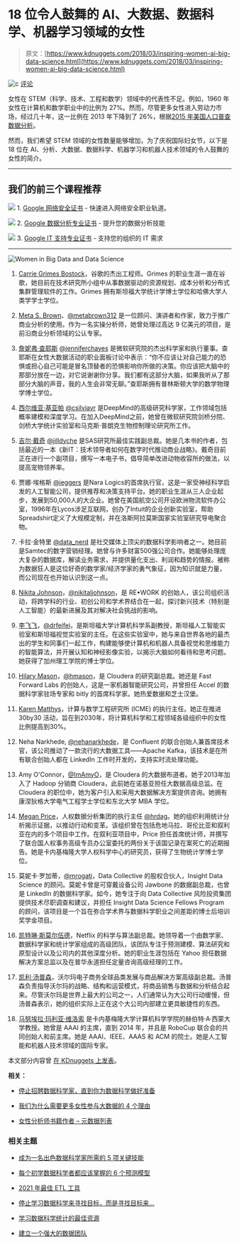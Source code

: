 # 18 位令人鼓舞的 AI、大数据、数据科学、机器学习领域的女性

> 原文：[https://www.kdnuggets.com/2018/03/inspiring-women-ai-big-data-science.html](https://www.kdnuggets.com/2018/03/inspiring-women-ai-big-data-science.html)

![c](../Images/3d9c022da2d331bb56691a9617b91b90.png) [评论](#comments)

女性在 STEM（科学、技术、工程和数学）领域中的代表性不足。例如，1960 年女性在计算机和数学职业中的比例为 27%。然而，尽管更多女性进入劳动力市场，经过几十年，这一比例在 2013 年下降到了 26%，根据[2015 年美国人口普查数据分析](http://www.aauw.org/research/solving-the-equation/)。

然而，我们希望 STEM 领域的女性数量能够增加，为了庆祝国际妇女节，以下是 18 位在 AI、分析、大数据、数据科学、机器学习和机器人技术领域的令人鼓舞的女性的简介。

* * *

## 我们的前三个课程推荐

![](../Images/0244c01ba9267c002ef39d4907e0b8fb.png) 1\. [Google 网络安全证书](https://www.kdnuggets.com/google-cybersecurity) - 快速进入网络安全职业轨道。

![](../Images/e225c49c3c91745821c8c0368bf04711.png) 2\. [Google 数据分析专业证书](https://www.kdnuggets.com/google-data-analytics) - 提升您的数据分析技能

![](../Images/0244c01ba9267c002ef39d4907e0b8fb.png) 3\. [Google IT 支持专业证书](https://www.kdnuggets.com/google-itsupport) - 支持您的组织的 IT 需求

* * *

![Women in Big Data and Data Science](../Images/dacf3b4455e2566c68a4b8d5657a073d.png)

1.  [Carrie Grimes Bostock](https://research.google.com/pubs/author31907.html)，谷歌的杰出工程师。Grimes 的职业生涯一直在谷歌，她目前在技术研究所小组中从事数据驱动的资源规划、成本分析和分布式集群管理软件的工作。Grimes 拥有斯坦福大学统计学博士学位和哈佛大学人类学学士学位。

1.  [Meta S. Brown](http://www.metabrown.com/)、[@metabrown312](https://twitter.com/metabrown312) 是一位顾问、演讲者和作家，致力于推广商业分析的使用。作为一名实操分析师，她曾处理过高达 9 亿美元的项目，是前沿商业分析领域的公认专家。

1.  [詹妮弗·查耶斯](https://www.linkedin.com/in/jennifer-chayes-6328145) [@jenniferchayes](https://twitter.com/jenniferchayes) 是微软研究院的杰出科学家和执行董事。查耶斯在女性大数据活动的职业面板讨论中表示：“你不应该让对自己能力的恐惧或担心自己可能是冒名顶替者的恐惧影响你所做的决策。你应该把大脑中的那部分放在一边，对它说谢谢你分享。我们都有这部分大脑，如果我听从了那部分大脑的声音，我的人生会非常无聊。”查耶斯拥有普林斯顿大学的数学物理学博士学位。

1.  [西尔维亚·基亚帕](http://silviac.yolasite.com/) [@csilviavr](https://twitter.com/csilviavr) 是DeepMind的高级研究科学家，工作领域包括概率建模和深度学习。在加入DeepMind之前，她曾在微软研究院剑桥分院、剑桥大学统计实验室和马克斯·普朗克生物控制理论研究所工作。

1.  [吉尔·戴奇](https://jilldyche.com/) [@jilldyche](https://twitter.com/jilldyche) 是SAS研究所最佳实践副总裁。她是几本书的作者，包括最近的一本《新IT：技术领导者如何在数字时代推动商业战略》。戴奇目前正在进行一个副项目，撰写一本电子书，倡导简单改进动物收容所的做法，以提高宠物领养率。

1.  贾娜·埃格斯 [@jeggers](https://twitter.com/jeggers) 是Nara Logics的首席执行官，这是一家受神经科学启发的人工智能公司，提供推荐和决策支持平台。她的职业生涯从三人企业起步，发展到50,000人的大企业。她曾在美国航空公司开设欧洲物流软件办公室，1996年在Lycos涉足互联网，创办了Intuit的企业创新实验室，帮助Spreadshirt定义了大规模定制，并在洛斯阿拉莫斯国家实验室研究导电聚合物。

1.  卡拉·金特里 [@data_nerd](https://twitter.com/data_nerd) 是社交媒体上顶尖的数据科学影响者之一。她目前是Samtec的数字营销经理。她曾与许多财富500强公司合作。她能够处理庞大复杂的数据库，解读业务需求，并提供量化支出、利润和趋势的情报。被称为数据狂人是这位好奇的数学家/经济学家的勇气象征，因为知识就是力量，而公司现在也开始认识到这一点。

1.  [Nikita Johnson](https://www.linkedin.com/in/nikitaljohnson/)，[@nikitaljohnson](https://twitter.com/nikitaljohnson)，是 RE•WORK 的创始人，该公司组织活动，将跨学科的行业、初创公司和学术界结合在一起，探讨新兴技术（特别是人工智能）的最新进展及其对解决社会挑战的影响。

1.  [李飞飞](http://vision.stanford.edu/feifeili/)，[@drfeifei](https://twitter.com/drfeifei)，是斯坦福大学计算机科学系副教授，斯坦福人工智能实验室和斯坦福视觉实验室的主任。在这些实验室中，她与来自世界各地的最杰出的学生和同事们一起工作，构建能够使计算机和机器人具备视觉和思维能力的智能算法，并开展认知和神经影像实验，以揭示大脑如何看待和思考问题。她获得了加州理工学院的博士学位。

1.  [Hilary Mason](https://www.linkedin.com/in/hilarymason/)，[@hmason](https://twitter.com/hmason)，是 Cloudera 的研究副总裁。她还是 Fast Forward Labs 的创始人，这是一家机器智能研究公司，并曾担任 Accel 的数据科学家驻场专家和 bitly 的首席科学家。她热爱数据和芝士汉堡。

1.  [Karen Matthys](https://profiles.stanford.edu/karen-matthys)，计算与数学工程研究所 (ICME) 的执行主任。她正在推进 30by30 活动，旨在到2030年，将计算机科学和工程领域各级组织中的女性比例提高到30%。

1.  Neha Narkhede, [@nehanarkhede](https://twitter.com/nehanarkhede)，是 Confluent 的联合创始人兼首席技术官，该公司推动了一款流行的大数据工具——Apache Kafka，该技术是在所有联合创始人都在 LinkedIn 工作时开发的，支持实时流处理功能。

1.  Amy O'Connor，[@ImAmyO](https://twitter.com/ImAmyO)，是 Cloudera 的大数据布道者。她于2013年加入了 Hadoop 分销商 Cloudera，此前她在诺基亚担任大数据高级总监。在 Cloudera 的职位中，她为客户引入和采用大数据解决方案提供咨询。她拥有康涅狄格大学电气工程学士学位和东北大学 MBA 学位。

1.  [Megan Price](https://hrdag.org/people/megan-price-phd/)，人权数据分析集团的执行主任 [@hrdag](https://twitter.com/hrdag)。她的组织利用统计分析揭示证据，以推动行动和变革。该组织曾在包括危地马拉、哥伦比亚和叙利亚在内的多个项目中工作。在叙利亚项目中，Price 担任首席统计师，并撰写了联合国人权事务高级专员办公室委托的两份关于该国记录在案死亡的近期报告。她是卡内基梅隆大学人权科学中心的研究员，获得了生物统计学博士学位。

1.  莫妮卡·罗加蒂，[@mrogati](https://twitter.com/mrogati)，Data Collective 的股权合伙人，Insight Data Science 的顾问。莫妮卡曾是可穿戴设备公司 Jawbone 的数据副总裁，也曾是 LinkedIn 的数据科学家。如今，她专注于向 Data Collective 风险投资集团提供技术尽职调查和建议，并担任 Insight Data Science Fellows Program 的顾问，该项目是一个旨在弥合学术界与数据科学职业之间差距的博士后培训奖学金项目。

1.  [凯特琳·斯莫尔伍德](https://www.linkedin.com/in/caitlinsmallwood)，Netflix 的科学与算法副总裁。她领导着一个由数学家、数据科学家和统计学家组成的高级团队，该团队专注于预测建模、算法研究和原型设计以及公司内的其他深度分析。她的职业生涯包括在 Yahoo 担任数据解决方案总监以及在普华永道担任定量咨询高级经理的工作。

1.  [凯利·汤普森](https://www.linkedin.com/in/kelly-thompson-9836204)，沃尔玛电子商务全球品类发展与商品解决方案高级副总裁。汤普森负责指导沃尔玛的战略、结构和运营模式，将商品销售与数据和分析结合起来。尽管沃尔玛是世界上最大的公司之一，人们通常认为大公司行动缓慢，但汤普森表示，她的组织实际上正在这个大公司内部建立更具敏捷性的东西。

1.  [马努埃拉·玛利亚·维洛索](https://en.wikipedia.org/wiki/Manuela_M._Veloso) 是卡内基梅隆大学计算机科学学院的赫伯特·A·西蒙大学教授。她曾是 AAAI 的主席，直到 2014 年，并且是 RoboCup 联合会的共同创始人和前主席。她是 AAAI、IEEE、AAAS 和 ACM 的院士。她是人工智能和机器人技术领域的国际专家。

本文部分内容曾 [在 KDnuggets 上发表](/2016/04/12-inspiring-women-in-data-science-big-data.html)。

**相关：**

+   [停止招聘数据科学家，直到你为数据科学做好准备](/2015/07/stop-hiring-data-scientists-until-ready.html)

+   [我们为什么需要更多女性参与大数据的 4 个理由](/2016/02/4-reasons-more-women-big-data.html)

+   [女性分析师书籍作者 – 元数据列表](/2015/04/women-analytics-book-authors.html)

### 相关主题

+   [成为一名出色数据科学家所需的 5 项关键技能](https://www.kdnuggets.com/2021/12/5-key-skills-needed-become-great-data-scientist.html)

+   [每个初学数据科学者都应该掌握的 6 个预测模型](https://www.kdnuggets.com/2021/12/6-predictive-models-every-beginner-data-scientist-master.html)

+   [2021 年最佳 ETL 工具](https://www.kdnuggets.com/2021/12/mozart-best-etl-tools-2021.html)

+   [停止学习数据科学来寻找目标，而是寻找目标来…](https://www.kdnuggets.com/2021/12/stop-learning-data-science-find-purpose.html)

+   [学习数据科学统计的最佳资源](https://www.kdnuggets.com/2021/12/springboard-top-resources-learn-data-science-statistics.html)

+   [建立一个强大的数据团队](https://www.kdnuggets.com/2021/12/build-solid-data-team.html)
